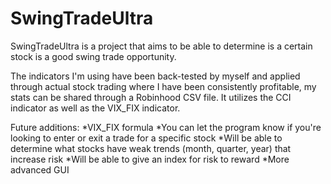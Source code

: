 # SwingTradeUltra

SwingTradeUltra is a project that aims to be able to determine is a certain stock is a good swing trade opportunity.

The indicators I'm using have been back-tested by myself and applied through actual stock trading where I have been consistently profitable, my stats can be shared through a Robinhood CSV file. It utilizes the CCI indicator as well as the VIX_FIX indicator.

Future additions:
*VIX_FIX formula
*You can let the program know if you're looking to enter or exit a trade for a specific stock
*Will be able to determine what stocks have weak trends (month, quarter, year) that increase risk
*Will be able to give an index for risk to reward
*More advanced GUI
